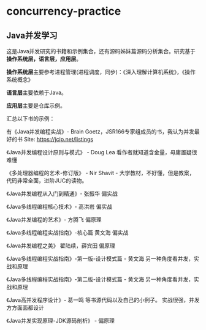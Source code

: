 # concurrency-practice

## Java并发学习

这是Java并发研究的书籍和示例集合，还有源码姊妹篇源码分析集合。研究基于**操作系统层，语言层，应用层**。

**操作系统层**主要参考进程管理(进程调度，同步)：《深入理解计算机系统》，《操作系统概念》

**语言层**主要依赖于Java。

**应用层**主要是仓库示例。

汇总以下书的示例：

有《Java并发编程实战》- Brain Goetz，JSR166专家组成员的书，我认为并发最好的书 Site: https://jcip.net/listings

《Java并发编程设计原则与模式》 -  Doug Lea 看作者就知道含金量，毋庸置疑很难懂

《多处理器编程的艺术-修订版》 - Nir Shavit - 大学教材，不好懂，但是教案，代码非常全面，进阶JUC的读物。

《Java并发编程从入门到精通》- 张振华 偏实战

《Java多线程编程核心技术》- 高洪岩 偏实战

《Java并发编程的艺术》- 方腾飞 偏原理

《Java多线程编程实战指南》-核心篇 黄文海 偏实战

《Java并发编程之美》 翟陆续，薛宾田 偏原理

《Java多线程编程实战指南》-第一版-设计模式篇 - 黄文海 另一种角度看并发，实战和原理

《Java多线程编程实战指南》-第二版-设计模式篇 - 黄文海 另一种角度看并发，实战和原理

《Java高并发程序设计》- 葛一鸣 等书源代码以及自己的小例子。 实战很强，并发方方面面都设计

《Java并发实现原理-JDK源码剖析》 - 偏原理
